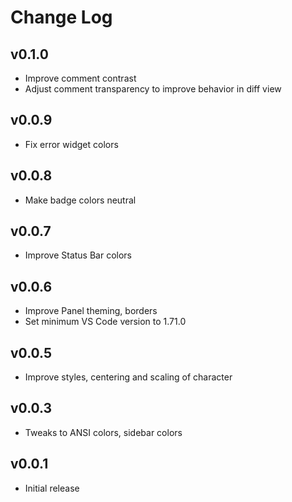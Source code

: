 # Change Log

## v0.1.0

- Improve comment contrast
- Adjust comment transparency to improve behavior in diff view

## v0.0.9

- Fix error widget colors

## v0.0.8

- Make badge colors neutral

## v0.0.7

- Improve Status Bar colors

## v0.0.6

- Improve Panel theming, borders
- Set minimum VS Code version to 1.71.0

## v0.0.5

- Improve styles, centering and scaling of character

## v0.0.3

- Tweaks to ANSI colors, sidebar colors

## v0.0.1

- Initial release
